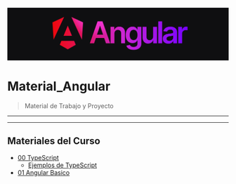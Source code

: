 ![Header](/Proyecto/frontend/public/Angular_Logo.png)
# Material_Angular
> Material de Trabajo y Proyecto

---
---

## Materiales del Curso

- [00 TypeScript](/Diapositivas/00_TypeScript.pdf)
    - [Ejemplos de TypeScript](/CursoTS/typescript_basics.ts)
- [01 Angular Basico](/Diapositivas/Presentacion_Angular.pdf)